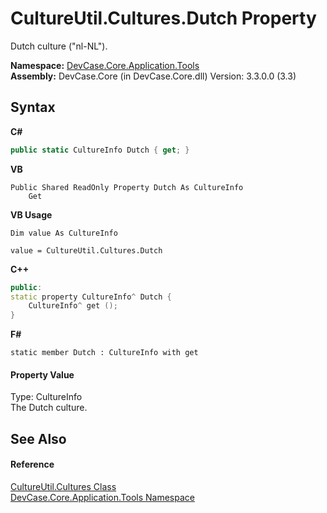 # CultureUtil.Cultures.Dutch Property 
 

Dutch culture ("nl-NL").

**Namespace:**&nbsp;<a href="N_DevCase_Core_Application_Tools">DevCase.Core.Application.Tools</a><br />**Assembly:**&nbsp;DevCase.Core (in DevCase.Core.dll) Version: 3.3.0.0 (3.3)

## Syntax

**C#**<br />
``` C#
public static CultureInfo Dutch { get; }
```

**VB**<br />
``` VB
Public Shared ReadOnly Property Dutch As CultureInfo
	Get
```

**VB Usage**<br />
``` VB Usage
Dim value As CultureInfo

value = CultureUtil.Cultures.Dutch

```

**C++**<br />
``` C++
public:
static property CultureInfo^ Dutch {
	CultureInfo^ get ();
}
```

**F#**<br />
``` F#
static member Dutch : CultureInfo with get

```


#### Property Value
Type: CultureInfo<br />The Dutch culture.

## See Also


#### Reference
<a href="T_DevCase_Core_Application_Tools_CultureUtil_Cultures">CultureUtil.Cultures Class</a><br /><a href="N_DevCase_Core_Application_Tools">DevCase.Core.Application.Tools Namespace</a><br />